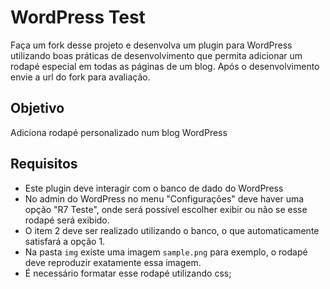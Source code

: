 # WordPress Test

Faça um fork desse projeto e desenvolva um plugin para WordPress utilizando boas práticas de desenvolvimento que permita
adicionar um rodapé especial em todas as páginas de um blog.
Após o desenvolvimento envie a url do fork para avaliação.

## Objetivo
Adiciona rodapé personalizado num blog WordPress

## Requisitos
* Este plugin deve interagir com o banco de dado do WordPress
* No admin do WordPress no menu "Configurações" deve haver uma opção "R7 Teste", onde será possível escolher exibir 
ou não se esse rodapé será exibido.
* O item 2 deve ser realizado utilizando o banco, o que automaticamente satisfará a opção 1.
* Na pasta `img` existe uma imagem `sample.png` para exemplo, o rodapé deve reproduzir exatamente essa imagem.
* É necessário formatar esse rodapé utilizando css;
